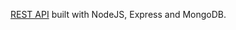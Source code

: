 <a href='https://contacts-app-restapi.onrender.com/'>REST API</a> built with NodeJS, Express and MongoDB.
